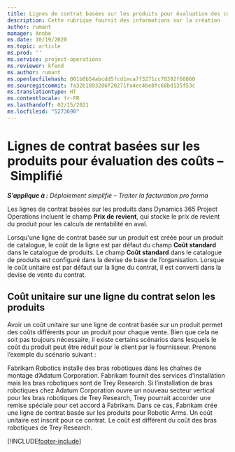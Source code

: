 ```yaml
---
title: Lignes de contrat basées sur les produits pour évaluation des coûts – Simplifié
description: Cette rubrique fournit des informations sur la création
author: rumant
manager: Annbe
ms.date: 10/19/2020
ms.topic: article
ms.prod: ''
ms.service: project-operations
ms.reviewer: kfend
ms.author: rumant
ms.openlocfilehash: 001b0b54abcdd5fcd1eca7f3271cc78392f68860
ms.sourcegitcommit: fa32b1893286f20271fa4ec4be8fc68bd135f53c
ms.translationtype: HT
ms.contentlocale: fr-FR
ms.lasthandoff: 02/15/2021
ms.locfileid: "5273690"
---
```

# <a name="cost-product-based-contract-lines---lite"></a>Lignes de contrat basées sur les produits pour évaluation des coûts – Simplifié

_**S’applique à :** Déploiement simplifié – Traiter la facturation pro forma_


Les lignes de contrat basées sur les produits dans Dynamics 365 Project Operations incluent le champ **Prix de revient**, qui stocke le prix de revient du produit pour les calculs de rentabilité en aval.

Lorsqu'une ligne de contrat basée sur un produit est créée pour un produit de catalogue, le coût de la ligne est par défaut du champ **Coût standard** dans le catalogue de produits. Le champ **Coût standard** dans le catalogue de produits est configuré dans la devise de base de l’organisation. Lorsque le coût unitaire est par défaut sur la ligne du contrat, il est converti dans la devise de vente du contrat.

## <a name="unit-cost-on-a-product-based-contract-line"></a>Coût unitaire sur une ligne du contrat selon les produits

Avoir un coût unitaire sur une ligne de contrat basée sur un produit permet des coûts différents pour un produit pour chaque vente. Bien que cela ne soit pas toujours nécessaire, il existe certains scénarios dans lesquels le coût du produit peut être réduit pour le client par le fournisseur. Prenons l’exemple du scénario suivant :

Fabrikam Robotics installe des bras robotiques dans les chaînes de montage d’Adatum Corporation. Fabrikam fournit des services d'installation mais les bras robotiques sont de Trey Research. Si l’installation de bras robotiques chez Adatum Corporation ouvre un nouveau secteur vertical pour les bras robotiques de Trey Research, Trey pourrait accorder une remise spéciale pour cet accord à Fabrikam. Dans ce cas, Fabrikam crée une ligne de contrat basée sur les produits pour Robotic Arms. Un coût unitaire est inscrit pour ce contrat. Le coût est différent du coût des bras robotiques de Trey Research.


[!INCLUDE[footer-include](../../includes/footer-banner.md)]